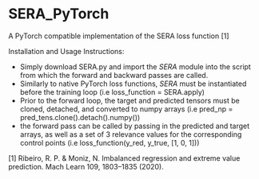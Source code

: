 # SERA_PyTorch
A PyTorch compatible implementation of the SERA loss function [1]

Installation and Usage Instructions:

- Simply download SERA.py and import the *SERA* module into the script from which the forward and backward passes are called.
- Similarly to native PyTorch loss functions, *SERA* must be instantiated before the training loop (i.e loss_function = SERA.apply)
- Prior to the forward loop, the target and predicted tensors must be cloned, detached, and converted to numpy arrays (i.e pred_np = pred_tens.clone().detach().numpy())
- the forward pass can be called by passing in the predicted and target arrays, as well as a set of 3 relevance values for the corresponding control points (i.e loss_function(y_red, y_true, [1, 0, 1]))





[1] Ribeiro, R. P. & Moniz, N. Imbalanced regression and extreme value prediction. Mach Learn 109, 1803–1835 (2020).
